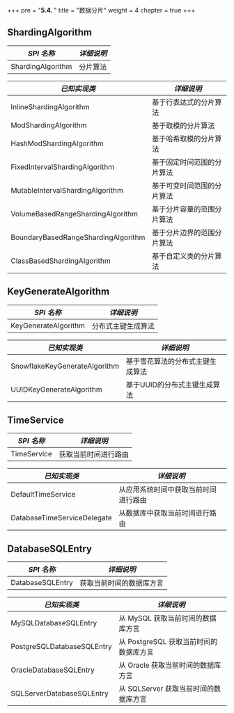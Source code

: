 +++
pre = "<b>5.4. </b>"
title = "数据分片"
weight = 4
chapter = true
+++

## ShardingAlgorithm

| *SPI 名称*                       | *详细说明*                   |
| ------------------------------- | ---------------------------- |
| ShardingAlgorithm               | 分片算法                      |

| *已知实现类*                         | *详细说明*                |
| ----------------------------------- | ------------------------ |
| InlineShardingAlgorithm             | 基于行表达式的分片算法      |
| ModShardingAlgorithm                | 基于取模的分片算法         |
| HashModShardingAlgorithm            | 基于哈希取模的分片算法      |
| FixedIntervalShardingAlgorithm      | 基于固定时间范围的分片算法  |
| MutableIntervalShardingAlgorithm    | 基于可变时间范围的分片算法  |
| VolumeBasedRangeShardingAlgorithm   | 基于分片容量的范围分片算法  |
| BoundaryBasedRangeShardingAlgorithm | 基于分片边界的范围分片算法  |
| ClassBasedShardingAlgorithm         | 基于自定义类的分片算法      |

## KeyGenerateAlgorithm

| *SPI 名称*                    | *详细说明*                    |
| ----------------------------- | ---------------------------- |
| KeyGenerateAlgorithm          | 分布式主键生成算法             |

| *已知实现类*                   | *详细说明*                    |
| ----------------------------- | ---------------------------- |
| SnowflakeKeyGenerateAlgorithm | 基于雪花算法的分布式主键生成算法 |
| UUIDKeyGenerateAlgorithm      | 基于UUID的分布式主键生成算法    |

## TimeService

| *SPI 名称*                  | *详细说明*                   |
| --------------------------- | --------------------------- |
| TimeService                 | 获取当前时间进行路由           |

| *已知实现类*                 | *详细说明*                       |
| --------------------------- | ------------------------------- |
| DefaultTimeService          | 从应用系统时间中获取当前时间进行路由 |
| DatabaseTimeServiceDelegate | 从数据库中获取当前时间进行路由      |

## DatabaseSQLEntry

| *SPI 名称*                 | *详细说明*                          |
| -------------------------- | ---------------------------------- |
| DatabaseSQLEntry           | 获取当前时间的数据库方言              |

| *已知实现类*                | *详细说明*                          |
| -------------------------- | ---------------------------------- |
| MySQLDatabaseSQLEntry      | 从 MySQL 获取当前时间的数据库方言     |
| PostgreSQLDatabaseSQLEntry | 从 PostgreSQL 获取当前时间的数据库方言|
| OracleDatabaseSQLEntry     | 从 Oracle 获取当前时间的数据库方言    |
| SQLServerDatabaseSQLEntry  | 从 SQLServer 获取当前时间的数据库方言 |
